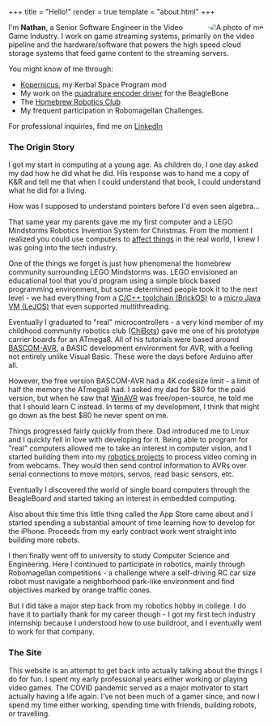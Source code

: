 +++
title = "Hello!"
render = true
template = "about.html"
+++

<img src="/about/me.jpg" alt="A photo of me" class="bordered me-pic" align="right" style="margin-left: 1em; border-radius: 50%; max-width: 33%">

I'm <b>Nathan</b>, a Senior Software Engineer in the Video Game Industry. I work on game streaming systems, primarily on the video pipeline and the hardware/software that powers the high speed cloud storage systems that feed game content to the streaming servers.

You might know of me through:
- [Kopernicus](https://github.com/Kopernicus/), my Kerbal Space Program mod
- My work on the [quadrature encoder driver](https://forum.beagleboard.org/t/official-eqep-driver-support/19329?page=2) for the BeagleBone
- The [Homebrew Robotics Club](https://hbrobotics.org/)
- My frequent participation in Robomagellan Challenges.

For professional inquiries, find me on [LinkedIn](https://linkedin.com/in/teknoman117)

### The Origin Story

I got my start in computing at a young age. As children do, I one day asked my dad how he did what he did. His response was to hand me a copy of K&R and tell me that when I could understand that book, I could understand what he did for a living.

How was I supposed to understand pointers before I'd even seen algebra...

That same year my parents gave me my first computer and a LEGO Mindstorms Robotics Invention System for Christmas. From the moment I realized you could use computers to [affect things](https://youtu.be/axiix79ryYY?si=Z6mTE9xGkMr4ULPa) in the real world, I knew I was going into the tech industry.

One of the things we forget is just how phenomenal the homebrew community surrounding LEGO Mindstorms was. LEGO envisioned an educational tool that you'd program using a simple block based programming environment, but some determined people took it to the next level - we had everything from a [C/C++ toolchain (BrickOS)](https://brickos.sourceforge.net/) to a [micro Java VM (LeJOS)](https://lejos.sourceforge.io/rcx.php) that even supported multithreading.

Eventually I graduated to "real" microcontrollers - a very kind member of my childhood community robotics club ([ChiBots](https://www.robotroom.com/ChiBots/about.html)) gave me one of his prototype carrier boards for an ATmega8. All of his tutorials were based around [BASCOM-AVR](https://www.mcselec.com/index.php?id=14&option=com_content&task=view), a BASIC development environment for AVR, with a feeling not entirely unlike Visual Basic. These were the days before Arduino after all.

However, the free version BASCOM-AVR had a 4K codesize limit - a limit of half the memory the ATmega8 had. I asked my dad for $80 for the paid version, but when he saw that [WinAVR](https://winavr.sourceforge.net/) was free/open-source, he told me that I should learn C instead. In terms of my development, I think that might go down as the best $80 he never spent on me.

Things progressed fairly quickly from there. Dad introduced me to Linux and I quickly fell in love with developing for it. Being able to program for "real" computers allowed me to take an interest in computer vision, and I started building them into my [robotics projects](https://youtu.be/MX-ou9i9Ib4) to process video coming in from webcams. They would then send control information to AVRs over serial connections to move motors, servos, read basic sensors, etc.

Eventually I discovered the world of single board computers through the BeagleBoard and started taking an interest in embedded computing.

Also about this time this little thing called the App Store came about and I started spending a substantial amount of time learning how to develop for the iPhone. Proceeds from my early contract work went straight into building more robots.

I then finally went off to university to study Computer Science and Engineering. Here I continued to participate in robotics, mainly through Robomagellan competitions - a challenge where a self-driving RC car size robot must navigate a neighborhood park-like environment and find objectives marked by orange traffic cones.

But I did take a major step back from my robotics hobby in college. I do have it to partially thank for my career though - I got my first tech industry internship because I understood how to use buildroot, and I eventually went to work for that company.

### The Site

This website is an attempt to get back into actually talking about the things I do for fun. I spent my early professional years either working or playing video games. The COVID pandemic served as a major motivator to start actually having a life again. I've not been much of a gamer since, and now I spend my time either working, spending time with friends, building robots, or travelling.